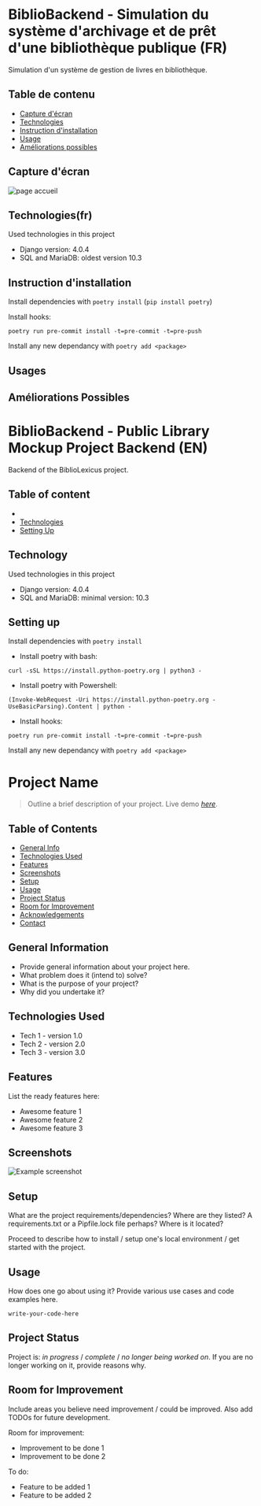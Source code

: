 # BiblioBackend - Simulation du système d'archivage et de prêt d'une bibliothèque publique (FR)
Simulation d'un système de gestion de livres en bibliothèque. 
## Table de contenu

* [Capture d'écran](#capture-dcran)
* [Technologies](#technologies(fr))
* [Instruction d'installation](#instruction-dinstallation)
* [Usage]()
* [Améliorations possibles](#amliorations-possibles)


## Capture d'écran
![page accueil](https://github.com/BiblioLexicus/BiblioBackend/blob/assets/assets/frontPageBiblioLexicus.png)


## Technologies(fr)
Used technologies in this project
* Django version: 4.0.4
* SQL and MariaDB: oldest version 10.3

## Instruction d'installation

Install dependencies with `poetry install` (`pip install poetry`)

Install hooks:
```
poetry run pre-commit install -t=pre-commit -t=pre-push
```

Install any new dependancy with `poetry add <package>`

## Usages



## Améliorations Possibles




# BiblioBackend - Public Library Mockup Project Backend (EN)
Backend of the BiblioLexicus project.

## Table of content

* []()
* [Technologies](#Technologies)
* [Setting Up](#Setting-Up)

## Technology
Used technologies in this project
* Django version: 4.0.4
* SQL and MariaDB: minimal version: 10.3

## Setting up

Install dependencies with `poetry install`
- Install poetry with bash: 
```
curl -sSL https://install.python-poetry.org | python3 -
```
- Install poetry with Powershell: 
```
(Invoke-WebRequest -Uri https://install.python-poetry.org -UseBasicParsing).Content | python -
```
- Install hooks:
```
poetry run pre-commit install -t=pre-commit -t=pre-push
```

Install any new dependancy with `poetry add <package>`

# Project Name
> Outline a brief description of your project.
> Live demo [_here_](https://www.example.com). <!-- If you have the project hosted somewhere, include the link here. -->

## Table of Contents
* [General Info](#general-information)
* [Technologies Used](#technologies-used)
* [Features](#features)
* [Screenshots](#screenshots)
* [Setup](#setup)
* [Usage](#usage)
* [Project Status](#project-status)
* [Room for Improvement](#room-for-improvement)
* [Acknowledgements](#acknowledgements)
* [Contact](#contact)
<!-- * [License](#license) -->


## General Information
- Provide general information about your project here.
- What problem does it (intend to) solve?
- What is the purpose of your project?
- Why did you undertake it?
<!-- You don't have to answer all the questions - just the ones relevant to your project. -->


## Technologies Used
- Tech 1 - version 1.0
- Tech 2 - version 2.0
- Tech 3 - version 3.0


## Features
List the ready features here:
- Awesome feature 1
- Awesome feature 2
- Awesome feature 3


## Screenshots
![Example screenshot](./img/screenshot.png)
<!-- If you have screenshots you'd like to share, include them here. -->


## Setup
What are the project requirements/dependencies? Where are they listed? A requirements.txt or a Pipfile.lock file perhaps? Where is it located?

Proceed to describe how to install / setup one's local environment / get started with the project.


## Usage
How does one go about using it?
Provide various use cases and code examples here.

`write-your-code-here`


## Project Status
Project is: _in progress_ / _complete_ / _no longer being worked on_. If you are no longer working on it, provide reasons why.


## Room for Improvement
Include areas you believe need improvement / could be improved. Also add TODOs for future development.

Room for improvement:
- Improvement to be done 1
- Improvement to be done 2

To do:
- Feature to be added 1
- Feature to be added 2
